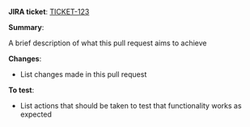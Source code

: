 **JIRA ticket**: [TICKET-123](https://link.to.jira)

**Summary**:

A brief description of what this pull request aims to achieve

**Changes**:

- List changes made in this pull request

**To test**:

- List actions that should be taken to test that functionality works as expected
